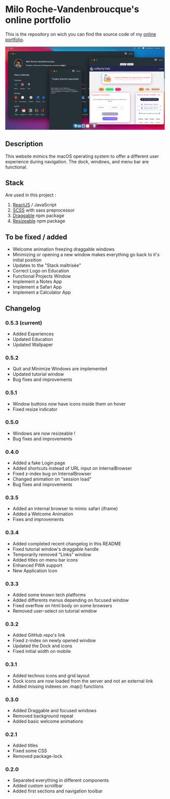 # Milo Roche-Vandenbroucque's online portfolio

This is the repository on wich you can find the source code of my [online portfolio](https://miloroche.fr).

![demo image](./src/assets/demo.png)

## Description

This website mimics the macOS operating system to offer a different user experience during navigation. The dock, windows, and menu bar are functional.

## Stack

Are used in this project :

1. [ReactJS](https://reactjs.org/) / JavaScript
2. [SCSS](https://sass-lang.com/) with sass preprocessor
3. [Draggable](https://www.npmjs.com/package/react-draggable) npm package
4. [Resizeable](https://www.npmjs.com/react-resizeable) npm package

## To be fixed / added

- Welcome animation freezing draggable windows
- Minimizing or opening a new window makes everything go back to it's initial position
- Updates to the "Stack maîtrisée"
- Correct Logo on Education
- Functional Projects Window
- Implement a Notes App
- Implement a Safari App
- Implement a Calculator App

## Changelog

### 0.5.3 (current)

- Added Experiences
- Updated Education
- Updated Wallpaper

### 0.5.2

- Quit and Minimize Windows are implemented
- Updated tutorial window
- Bug fixes and improvements

### 0.5.1

- Window buttons now have icons inside them on hover
- Fixed resize indicator

### 0.5.0

- Windows are now resizeable !
- Bug fixes and improvements

### 0.4.0

- Added a fake Login page
- Added shortcuts instead of URL input on InternalBrowser
- Fixed z-index bug on InternalBrowser
- Changed animation on "session load"
- Bug fixes and improvements

### 0.3.5

- Added an internal browser to mimic safari (iframe)
- Added a Welcome Animation
- Fixes and improvements

### 0.3.4

- Added completed recent changelog in this README
- Fixed tutorial window's draggable handle
- Temporarily removed "Links" window
- Added titles on menu bar icons
- Enhanced PWA support
- New Application Icon

### 0.3.3

- Added some known tech platforms
- Added differents menus depending on focused window
- Fixed overflow on html body on some browsers
- Removed user-select on tutorial window

### 0.3.2

- Added GitHub repo's link
- Fixed z-index on newly opened window
- Updated the Dock and icons
- Fixed initial width on mobile

### 0.3.1

- Added technos icons and grid layout
- Dock icons are now loaded from the server and not an external link
- Added missing indexes on .map() functions

### 0.3.0

- Added Draggable and focused windows
- Removed background repeat
- Added basic welcome animations

### 0.2.1

- Added titles
- Fixed some CSS
- Removed package-lock

### 0.2.0

- Separated everything in different components
- Added custom scrollbar
- Added first sections and navigation toolbar

